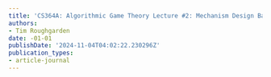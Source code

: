 ```yaml
---
title: 'CS364A: Algorithmic Game Theory Lecture #2: Mechanism Design Basics'
authors:
- Tim Roughgarden
date: -01-01
publishDate: '2024-11-04T04:02:22.230296Z'
publication_types:
- article-journal
---
```

